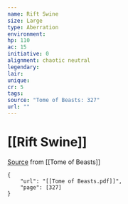 ```yaml
---
name: Rift Swine
size: Large
type: Aberration
environment: 
hp: 110
ac: 15
initiative: 0
alignment: chaotic neutral
legendary: 
lair: 
unique: 
cr: 5
tags: 
source: "Tome of Beasts: 327"
url: ""
---
```

# [[Rift Swine]]

[Source](zotero://open-pdf/library/items/ULEQWHJM?page=327) from [[Tome of Beasts]]

```pdf
{
	"url": "[[Tome of Beasts.pdf]]",
	"page": [327]
}
```

